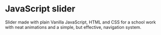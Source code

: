 # JavaScript slider

Slider made with plain Vanilla JavaScript, HTML and CSS for a school work with neat animations and a simple, but effective, navigation system.

